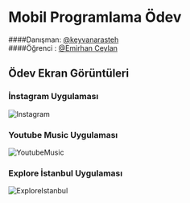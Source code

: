 # Mobil Programlama Ödev

####Danışman: [@keyvanarasteh](https://github.com/keyvanarasteh)
<br>
####Öğrenci : [@Emirhan Ceylan](https://github.com/Hunvisk)

## Ödev Ekran Görüntüleri

### İnstagram Uygulaması
![Instagram](https://github.com/Hunvisk/MobilProgramlamaOdev/assets/120196983/32f84555-25a6-4725-b1e8-2e326a16a41e)
### Youtube Music Uygulaması
![YoutubeMusic](https://github.com/Hunvisk/MobilProgramlamaOdev/assets/120196983/81afcd79-9beb-4aa3-a0a2-05b7e1debd64)
### Explore İstanbul Uygulaması
![ExploreIstanbul](https://github.com/Hunvisk/MobilProgramlamaOdev/assets/120196983/6787b8a2-374c-4042-941f-50c205044f25)
```

